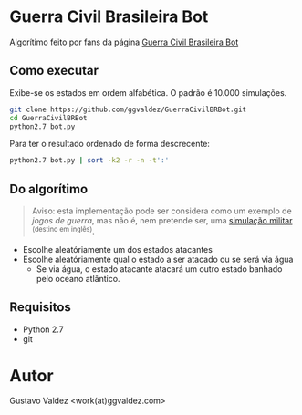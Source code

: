# Guerra Civil Brasileira Bot
Algorítimo feito por fans da página [Guerra Civil Brasileira Bot](https://www.facebook.com/GCBrasileiraBot)

## Como executar

Exibe-se os estados em ordem alfabética. O padrão é 10.000 simulações.

```sh
git clone https://github.com/ggvaldez/GuerraCivilBRBot.git
cd GuerraCivilBRBot
python2.7 bot.py
```

Para ter o resultado ordenado de forma descrecente:

```sh
python2.7 bot.py | sort -k2 -r -n -t':'
```

## Do algorítimo
> Aviso: esta implementação pode ser considera como um exemplo de
  _jogos de guerra_, mas não é, nem pretende ser, uma [simulação militar](https://en.wikipedia.org/wiki/Military_simulation) <sup>(destino em inglês)</sup>.

- Escolhe aleatóriamente um dos estados atacantes
- Escolhe aleatóriamente qual o estado a ser atacado ou se será via água
    - Se via água, o estado atacante atacará um outro estado banhado pelo oceano
      atlântico.

## Requisitos

- Python 2.7
- git

<!--
- https://en.wikipedia.org/wiki/Military_simulation

-->

# Autor
Gustavo Valdez <work(at)ggvaldez.com>
